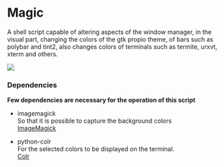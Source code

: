 # Magic
A shell script capable of altering aspects of the window manager, in the visual part, changing the colors of the gtk propio theme, of bars such as polybar and tint2, also changes colors of terminals such as termite, urxvt, xterm and others.

![](https://github.com/Paladin1991/Magic/blob/main/exemplo.gif)

### Dependencies

**Few dependencies are necessary for the operation of this script**

* imagemagick  
So that it is possible to capture the background colors  
[ImageMagick](https://imagemagick.org/script/index.php)

* python-colr  
For the selected colors to be displayed on the terminal.  
[Colr](https://pypi.org/project/Colr/)


